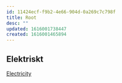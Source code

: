 ```yaml
---
id: 11424ecf-f9b2-4e66-904d-0a269c7c798f
title: Root
desc: ""
updated: 1616001738447
created: 1616001465894
---
```


## Elektriskt

[Electricity](./electricity.md)
